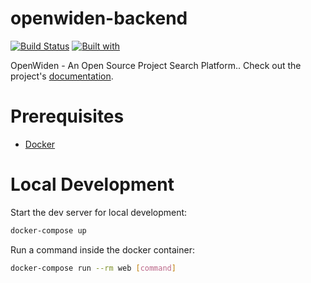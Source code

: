 # openwiden-backend

[![Build Status](https://travis-ci.org/OpenWiden/openwiden-backend.svg?branch=master)](https://travis-ci.org/OpenWiden/openwiden-backend)
[![Built with](https://img.shields.io/badge/Built_with-Cookiecutter_Django_Rest-F7B633.svg)](https://github.com/agconti/cookiecutter-django-rest)

OpenWiden - An Open Source Project Search Platform.. Check out the project's [documentation](http://OpenWiden.github.io/openwiden-backend/).

# Prerequisites

- [Docker](https://docs.docker.com/docker-for-mac/install/)  

# Local Development

Start the dev server for local development:
```bash
docker-compose up
```

Run a command inside the docker container:

```bash
docker-compose run --rm web [command]
```
